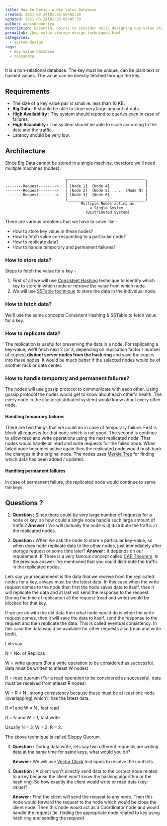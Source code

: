 ```yaml
---
title: How to Design a Key Value Database
created: 2021-03-24T01:25:00+05:30
updated: 2021-03-24T01:25:00+05:30
author: ashishdoneriya
description: Essential points to consider while designing key-value storage or database.
permalink: /key-value-storage-design-techniques.html
categories:
  - system-design
tags:
  - key-value-database
  - cassandra
---
```


It is a non-relational database. The key must be unique, can be plain text or hashed values. The value can be directly fetched through the key.

## Requirements

* The size of a key value pair is small ie. less than 10 KB.
* **Big Data :** It should be able to store very large amount of data.
* **High Availability :** The system should repond to queries even in case of failures.
* **High Scalability :** The system should be able to scale according to the data and the traffic.
* Latency should be very low.

## Architecture

Since Big Data cannot be stored in a single machine, therefore we'll need multiple machines (nodes).

```text
                           ____________________________________
                           |                                   |
--------Request-------->   | [Node 1]  [Node 4]                |
--------Request-------->   | [Node 2]  [Node 5] .. .. [Node N] |
--------Request-------->   | [Node 3]  [Node 6]                |
                           |___________________________________|
                                  Multiple Nodes acting as
                                      a Single System
                                    (Distributed System)

```

There are various problems that we have to solve like -

* How to store key value in these nodes?
* How to fetch value corresponding to a particular node?
* How to replicate data?
* How to handle temporary and permanent failures?

### How to store data?

Steps to fetch the value for a key -

1. First of all we will use [Consistent Hashing](/consistent-hashing-design-techniques.html) technique to identify which key to store in which node or retrieve the value from which node.
2. We will use [SSTable technique](/sstable-architecture) to store the data in the individual node.

### How to fetch data?

We'll use the same concepts Consistent Hashing & SSTable to fetch value for a key.

### How to replicate data?
The replication is useful for preserving the data in a node. For replicating a key-value, we'll fetch next 2 (or 3, depending on replication factor / number of copies) **distinct server nodes from the hash ring** and save the copies into these nodes. It would be much better if the selected nodes would be of another rack or data center.

### How to handle temporary and permanent failures?

The nodes will use gossip protocol to communicate with each other. Using gossip protocol the nodes would get to know about each other's health. The every node in the cluster(distributed system) would know about every other node.

#### Handling temporary failures

There are two things that we could do in case of temporary failure. First is block all requests for that node which is not good. The second is continue to allow read and write operations using the next replicated node. That nodes would handle all read and write requests for the failed node. When failed node becomes active again then the replicated node would push back the changes in the original node. The nodes uses [Merkle Tree](https://en.wikipedia.org/wiki/Merkle_tree) for finding which data has been added / updated.

#### Handling permanent failures

In case of permanent failure, the replicated node would continue to serve the keys.

## Questions ?
1. **Question :** Since there could be very large number of requests for a node or key, so how could a single node handle such large amount of traffic?
**Answer :** We will (actually the node will) distribute the traffic in the replicated nodes.

2. **Question :** When we ask the node to store a particular key-value, so when does node replicate data to the other nodes, just immediately after storage request or some time later?
**Answer :** It depends on our requirement. If There is a very famous concept called [CAP Theorem](https://ashishdoneriya.github.io/cap-theorem.html). In the previous answer I've mentioned that you could distribute the traffic in the replicated nodes.

Lets say your requirement is the data that we receive from the replicated nodes for a key, always must be the latest data. In this case when the write request comes to the node then first the node saves data to itself, then it will replicate the data and at last will send the response to the request. During the time of replication all the request (read and write) would be blocked for that key.

If we are ok with the old data then what node would do is when the write request comes, then it will save the data to itself, send the response to the request and then replicate the data. This is called eventual consistency. In this case the data would be available for other requests also (read and write both).

Lets say

N = No. of Replicas

W = write quorum (For a write operation to be considered as successful, data must be written to atleast W nodes)

R = read quorum (For a read operation to be considered as successful, data must be received from atleast R nodes)

W + R > N , strong consistency because these must be at least one node (overlapping) which'll has the latest data.

R =1 and W = N , fast read

R = N and W = 1, fast write

Usually N = 3, W = 2, R = 2.

The above technique is called Sloppy Quorum.

3. **Question :** During data write, lets say two different requests are writing data at the same time for same keys, what   would you do?

   **Answer :** We will use [Vector Clock](https://en.wikipedia.org/wiki/Vector_clock) techiques to resolve the conflicts.

4. **Question :** A client won't directly send data to the correct node related to a key because the client won't know the hashing algorithm or the hash ring. So how exactly the client would write or read data (key-value)?

   **Answer :**  First the client will send the request to any node. Then this node would forward the request to the node which would be close the client node. Then this node would act as a Coordinator node and would handle the request (ie. finding the appropriate node related to key using hash ring and sending the request)
